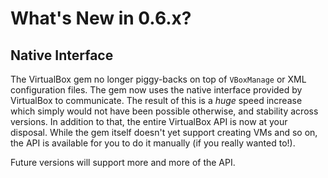# What's New in 0.6.x?

## Native Interface

The VirtualBox gem no longer piggy-backs on top of `VBoxManage` or XML configuration files.
The gem now uses the native interface provided by VirtualBox to communicate. The result of
this is a _huge_ speed increase which simply would not have been possible otherwise, and
stability across versions. In addition to that, the entire VirtualBox API is now at your
disposal. While the gem itself doesn't yet support creating VMs and so on, the API is available
for you to do it manually (if you really wanted to!).

Future versions will support more and more of the API.